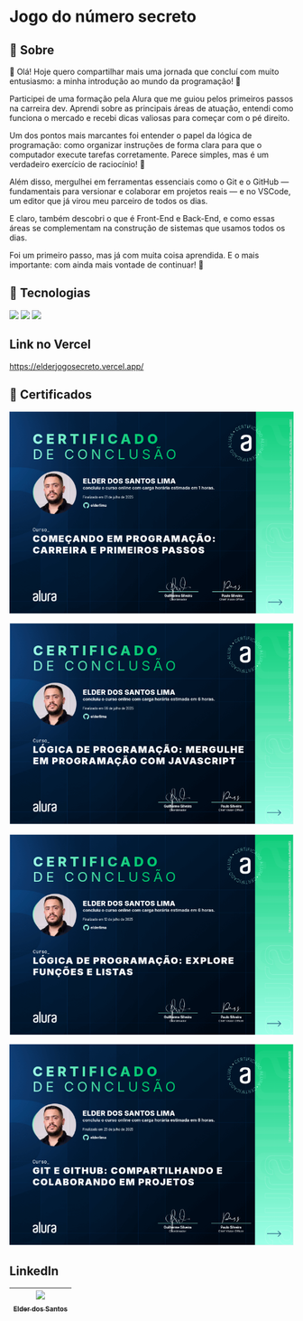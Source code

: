 <h1>Jogo do número secreto</h1>

<h2>📄 Sobre</h2>
<p>👋 Olá! Hoje quero compartilhar mais uma jornada que concluí com muito entusiasmo: a minha introdução ao mundo da programação! 🚀

Participei de uma formação pela Alura que me guiou pelos primeiros passos na carreira dev. Aprendi sobre as principais áreas de atuação, entendi como funciona o mercado e recebi dicas valiosas para começar com o pé direito.

Um dos pontos mais marcantes foi entender o papel da lógica de programação: como organizar instruções de forma clara para que o computador execute tarefas corretamente. Parece simples, mas é um verdadeiro exercício de raciocínio! 🧠

Além disso, mergulhei em ferramentas essenciais como o Git e o GitHub — fundamentais para versionar e colaborar em projetos reais — e no VSCode, um editor que já virou meu parceiro de todos os dias.

E claro, também descobri o que é Front-End e Back-End, e como essas áreas se complementam na construção de sistemas que usamos todos os dias.

Foi um primeiro passo, mas já com muita coisa aprendida. E o mais importante: com ainda mais vontade de continuar! 💪</p>

## 🚀 Tecnologias
<div>
  <img src="https://img.shields.io/badge/HTML-239120?style=for-the-badge&logo=html5&logoColor=white">
  <img src="https://img.shields.io/badge/CSS-239120?&style=for-the-badge&logo=css3&logoColor=white">
  <img src="https://img.shields.io/badge/JavaScript-F7DF1E?style=for-the-badge&logo=javascript&logoColor=black">
</div>

## Link no Vercel
https://elderjogosecreto.vercel.app/

## 📜 Certificados

[![Certificado Carreira](certificados/certificado-carreira.png)](https://cursos.alura.com.br/certificate/af348b60-c44e-454a-8f21-32aaac3589f4?lang=pt_BR)

[![Certificado Lógica 1](certificados/certificado-logica1.png)](https://cursos.alura.com.br/certificate/15069135-5b38-4ecc-80d3-4d515de1a1d3?lang=pt_BR)

[![Certificado Lógica 2](certificados/certificado-logica2.png)](https://cursos.alura.com.br/certificate/c453e283-9c00-4b9d-bdee-ac1be6bb2172?lang=pt_BR)

[![Certificado Git e GitHub](certificados/certificado-git.png)](https://cursos.alura.com.br/certificate/93fa4d6b-1835-4c6d-a3b8-a35655f82079?lang=pt_BR)

## LinkedIn

|[<img loading="lazy" src="https://avatars.githubusercontent.com/u/55960483?v=4" width="150"><br><sub>Elder dos Santos</sub>](https://github.com/elderlima)|
| :---: |

